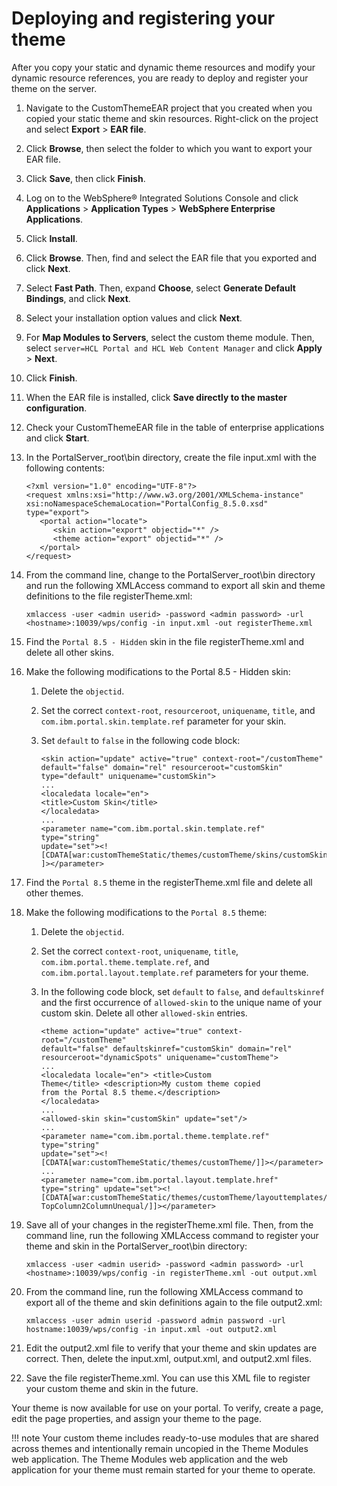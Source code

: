 # Deploying and registering your theme

After you copy your static and dynamic theme resources and modify your dynamic resource references, you are ready to deploy and register your theme on the server.

1.  Navigate to the CustomThemeEAR project that you created when you copied your static theme and skin resources. Right-click on the project and select **Export** \> **EAR file**.

2.  Click **Browse**, then select the folder to which you want to export your EAR file.

3.  Click **Save**, then click **Finish**.

4.  Log on to the WebSphere® Integrated Solutions Console and click **Applications** \> **Application Types** \> **WebSphere Enterprise Applications**.

5.  Click **Install**.

6.  Click **Browse**. Then, find and select the EAR file that you exported and click **Next**.

7.  Select **Fast Path**. Then, expand **Choose**, select **Generate Default Bindings**, and click **Next**.

8.  Select your installation option values and click **Next**.

9.  For **Map Modules to Servers**, select the custom theme module. Then, select `server=HCL Portal and HCL Web Content Manager` and click **Apply** \> **Next**.

10. Click **Finish**.

11. When the EAR file is installed, click **Save directly to the master configuration**.

12. Check your CustomThemeEAR file in the table of enterprise applications and click **Start**.

13. In the PortalServer\_root\\bin directory, create the file input.xml with the following contents:

    ```
    <?xml version="1.0" encoding="UTF-8"?>
    <request xmlns:xsi="http://www.w3.org/2001/XMLSchema-instance"
    xsi:noNamespaceSchemaLocation="PortalConfig_8.5.0.xsd"
    type="export">
       <portal action="locate">
          <skin action="export" objectid="*" />
          <theme action="export" objectid="*" />
       </portal>
    </request>
    ```

14. From the command line, change to the PortalServer\_root\\bin directory and run the following XMLAccess command to export all skin and theme definitions to the file registerTheme.xml:

    ```
    xmlaccess -user <admin userid> -password <admin password> -url
    <hostname>:10039/wps/config -in input.xml -out registerTheme.xml
    ```

15. Find the `Portal 8.5 - Hidden` skin in the file registerTheme.xml and delete all other skins.

16. Make the following modifications to the Portal 8.5 - Hidden skin:

    1.  Delete the `objectid`.

    2.  Set the correct `context-root`, `resourceroot`, `uniquename`, `title`, and `com.ibm.portal.skin.template.ref` parameter for your skin.

    3.  Set `default` to `false` in the following code block:

        ```
        <skin action="update" active="true" context-root="/customTheme"
        default="false" domain="rel" resourceroot="customSkin"
        type="default" uniquename="customSkin">
        ...
        <localedata locale="en">
        <title>Custom Skin</title>
        </localedata>
        ...
        <parameter name="com.ibm.portal.skin.template.ref" type="string"
        update="set"><!
        [CDATA[war:customThemeStatic/themes/customTheme/skins/customSkin/]
        ]></parameter>
        ```

17. Find the `Portal 8.5` theme in the registerTheme.xml file and delete all other themes.

18. Make the following modifications to the `Portal 8.5` theme:

    1.  Delete the `objectid`.

    2.  Set the correct `context-root`, `uniquename`, `title`, `com.ibm.portal.theme.template.ref`, and `com.ibm.portal.layout.template.ref` parameters for your theme.

    3.  In the following code block, set `default` to `false`, and `defaultskinref` and the first occurrence of `allowed-skin` to the unique name of your custom skin. Delete all other `allowed-skin` entries.

        ```
        <theme action="update" active="true" context-root="/customTheme"
        default="false" defaultskinref="customSkin" domain="rel"
        resourceroot="dynamicSpots" uniquename="customTheme">
        ...
        <localedata locale="en"> <title>Custom
        Theme</title> <description>My custom theme copied
        from the Portal 8.5 theme.</description>
        </localedata>
        ...
        <allowed-skin skin="customSkin" update="set"/>
        ...
        <parameter name="com.ibm.portal.theme.template.ref" type="string"
        update="set"><!
        [CDATA[war:customThemeStatic/themes/customTheme/]]></parameter>
        ...
        <parameter name="com.ibm.portal.layout.template.href"
        type="string" update="set"><!
        [CDATA[war:customThemeStatic/themes/customTheme/layouttemplates/
        TopColumn2ColumnUnequal/]]></parameter>
        ```

19. Save all of your changes in the registerTheme.xml file. Then, from the command line, run the following XMLAccess command to register your theme and skin in the PortalServer\_root\\bin directory:

    ```
    xmlaccess -user <admin userid> -password <admin password> -url
    <hostname>:10039/wps/config -in registerTheme.xml -out output.xml
    ```

20. From the command line, run the following XMLAccess command to export all of the theme and skin definitions again to the file output2.xml:

    ```
    xmlaccess -user admin userid -password admin password -url
    hostname:10039/wps/config -in input.xml -out output2.xml
    ```

21. Edit the output2.xml file to verify that your theme and skin updates are correct. Then, delete the input.xml, output.xml, and output2.xml files.

22. Save the file registerTheme.xml. You can use this XML file to register your custom theme and skin in the future.


Your theme is now available for use on your portal. To verify, create a page, edit the page properties, and assign your theme to the page.

!!! note
    Your custom theme includes ready-to-use modules that are shared across themes and intentionally remain uncopied in the Theme Modules web application. The Theme Modules web application and the web application for your theme must remain started for your theme to operate.



